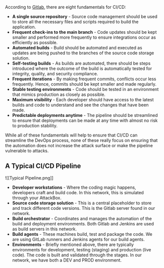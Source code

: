 According to [Gitlab](https://about.gitlab.com/topics/ci-cd/), there are eight fundamentals for CI/CD:

- **A single source repository** - Source code management should be used to store all the necessary files and scripts required to build the application.  
- **Frequent check-ins to the main branch** - Code updates should be kept smaller and performed more frequently to ensure integrations occur as efficiently as possible.  
- **Automated builds** - Build should be automated and executed as updates are being pushed to the branches of the source code storage solution.  
- **Self-testing builds** - As builds are automated, there should be steps introduced where the outcome of the build is automatically tested for integrity, quality, and security compliance.  
- **Frequent iterations** - By making frequent commits, conflicts occur less frequently. Hence, commits should be kept smaller and made regularly.  
- **Stable testing environments** - Code should be tested in an environment that mimics production as closely as possible.  
- **Maximum visibility** - Each developer should have access to the latest builds and code to understand and see the changes that have been made.  
- **Predictable deployments anytime** - The pipeline should be streamlined to ensure that deployments can be made at any time with almost no risk to production stability.

While all of these fundamentals will help to ensure that CI/CD can streamline the DevOps process, none of these really focus on ensuring that the automation does not increase the attack surface or make the pipeline vulnerable to attacks.

## A Typical CI/CD Pipeline

![[Typical Pipeline.png]]
- **Developer workstations** - Where the coding magic happens, developers craft and build code. In this network, this is simulated through your AttackBox.  
- **Source code storage solution** - This is a central placeholder to store and track different code versions. This is the Gitlab server found in our network.  
- **Build orchestrator** - Coordinates and manages the automation of the build and deployment environments. Both Gitlab and Jenkins are used as build servers in this network.  
- **Build agents** - These machines build, test and package the code. We are using GitLab runners and Jenkins agents for our build agents.  
- **Environments** - Briefly mentioned above, there are typically environments for development, testing (staging) and production (live code). The code is built and validated through the stages. In our network, we have both a DEV and PROD environment.  